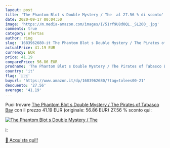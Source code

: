 ```yaml
---
layout: post
title: 'The Phantom Blot s Double Mystery / The  al 27.56 % di sconto'
date: 2020-09-17 00:04:50
image: 'https://m.media-amazon.com/images/I/51rf9U8d0QL._SL200_.jpg'
comments: true
category: ofertas
author: ring
slug: '1683962680-it The Phantom Blot s Double Mystery / The Pirates of Tabasco Bay'
actualPrice: 41.19 EUR
currency: EUR
price: 41.19
comparePrice: 56.86 EUR
prodname: 'The Phantom Blot s Double Mystery / The Pirates of Tabasco Bay'
country: 'it'
flag: '🇮🇹'
buyurl: 'https://www.amazon.it/dp/1683962680/?tag=tolees00-21'
descuento: '27.56'
average: '41.19'
---
```


Puoi trovare [The Phantom Blot s Double Mystery / The Pirates of Tabasco Bay](https://www.amazon.it/dp/1683962680/?tag=tolees00-21) con il prezzo 41.19 EUR (originale: 56.86 EUR) 27.56 % sconto qui:

[![The Phantom Blot s Double Mystery / The ](https://m.media-amazon.com/images/I/51rf9U8d0QL._SL200_.jpg)](https://www.amazon.it/dp/1683962680/?tag=tolees00-21)

ℹ️:


[🛒 Acquista qui!!](https://www.amazon.it/dp/1683962680/?tag=tolees00-21)
